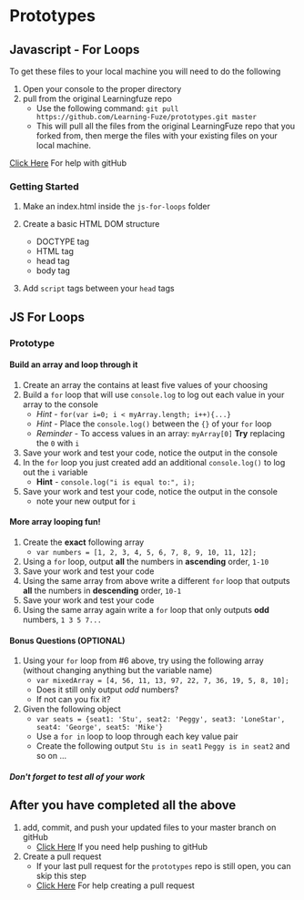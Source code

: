 # Prototypes

## Javascript - For Loops

To get these files to your local machine you will need to do the following

1. Open your console to the proper directory
2. pull from the original Learningfuze repo
	- Use the following command:
		`git pull https://github.com/Learning-Fuze/prototypes.git master`
	- This will pull all the files from the original LearningFuze repo that you forked from, then merge the files with your existing files on your local machine.

<a href="https://github.com/Learning-Fuze/git-workflow#github-workflow">Click Here</a> For help with gitHub 

### Getting Started

1. Make an index.html inside the `js-for-loops` folder

2. Create a basic HTML DOM structure
	- DOCTYPE tag
	- HTML tag
	- head tag
	- body tag

3. Add `script` tags between your `head` tags

## JS For Loops

### Prototype

#### Build an array and loop through it

1. Create an array the contains at least five values of your choosing
2. Build a `for` loop that will use `console.log` to log out each value in your array to the console
	- *Hint* - `for(var i=0; i < myArray.length; i++){...}`
	- *Hint* - Place the `console.log()` between the `{}` of your `for` loop
	- *Reminder* - To access values in an array: `myArray[0]` **Try** replacing the `0` with `i`
3. Save your work and test your code, notice the output in the console
4. In the `for` loop you just created add an additional `console.log()` to log out the `i` variable
	- **Hint** - `console.log("i is equal to:", i);`
5. Save your work and test your code, notice the output in the console
	- note your new output for `i`

#### More array looping fun!

1. Create the **exact** following array
	- `var numbers = [1, 2, 3, 4, 5, 6, 7, 8, 9, 10, 11, 12];`
2. Using a `for` loop, output **all** the numbers in **ascending** order, `1-10`
3. Save your work and test your code
4. Using the same array from above write a different `for` loop that outputs **all** the numbers in **descending** order, `10-1`
5. Save your work and test your code
6. Using the same array again write a `for` loop that only outputs **odd** numbers, `1 3 5 7...` 

#### Bonus Questions (OPTIONAL)

1. Using your `for` loop from #6 above, try using the following array (without changing anything but the variable name)
	- `var mixedArray = [4, 56, 11, 13, 97, 22, 7, 36, 19, 5, 8, 10];`
	- Does it still only output *odd* numbers?
	- If not can you fix it?
2. Given the following object
	- `var seats = {seat1: 'Stu', seat2: 'Peggy', seat3: 'LoneStar', seat4: 'George', seat5: 'Mike'}`
	- Use a `for in` loop to loop through each key value pair
	- Create the following output `Stu is in seat1` `Peggy is in seat2` and so on ...

##### Don't forget to test all of your work

## After you have completed all the above

1. add, commit, and push your updated files to your master branch on gitHub
	- <a href="https://github.com/Learning-Fuze/git-workflow#step-4---pushing-your-work-back-to-github">Click Here</a> If you need help pushing to gitHub
2. Create a pull request
	- If your last pull request for the `prototypes` repo is still open, you can skip this step
	- <a href="https://github.com/Learning-Fuze/git-workflow#step-5---creating-a-pull-request-1">Click Here</a> For help creating a pull request
